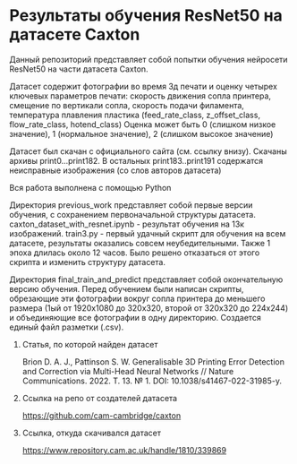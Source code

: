 # Результаты обучения ResNet50 на датасете Caxton

Данный репозиторий представляет собой попытки обучения нейросети ResNet50 на части датасета Caxton. 

Датасет содержит фотографии во время 3д печати и оценку четырех ключевых параметров печати: скорость движения сопла принтера, смещение по вертикали сопла, скорость подачи филамента, температура плавления пластика (feed_rate_class, z_offset_class, flow_rate_class, hotend_class)
Оценка может быть 0 (слишком низкое значение), 1 (нормальное значение), 2 (слишком высокое значение)

Датасет был скачан с официального сайта (см. ссылку внизу). Скачаны архивы print0...print182. В остальных print183..print191 содержатся неисправные изображения (со слов авторов датасета)

Вся работа выполнена с помощью Python

Директория previous_work представляет собой первые версии обучения, с сохранением первоначальной структуры датасета.
caxton_dataset_with_resnet.ipynb - результат обучения на 13к изображений.
train3.py - первый удачный скрипт для обучения на всем датасете, результаты оказались совсем неубедительными. Также 1 эпоха длилась около 12 часов. Было решено отказаться от этого скрипта и изменить структуру датасета.

Директория final_train_and_predict представляет собой окончательную версию обучения. Перед обучением были написан скрипты, обрезающие эти фотографии вокруг сопла принтера до меньшего размера (1ый от 1920x1080 до 320x320, второй от 320x320 до 224x244) и объединяющие все фотографии в одну директорию. Создается единый файл разметки (.csv). 

1. Статья, по которой найден датасет
   
    Brion D. A. J., Pattinson S. W. Generalisable 3D Printing Error Detection and Correction via Multi-Head Neural Networks // Nature Communications. 2022. Т. 13. № 1. DOI: 
    10.1038/s41467-022-31985-y.

3. Ссылка на репо от создателей датасета
   
   https://github.com/cam-cambridge/caxton

5. Ссылка, откуда скачивался датасет
   
   https://www.repository.cam.ac.uk/handle/1810/339869

